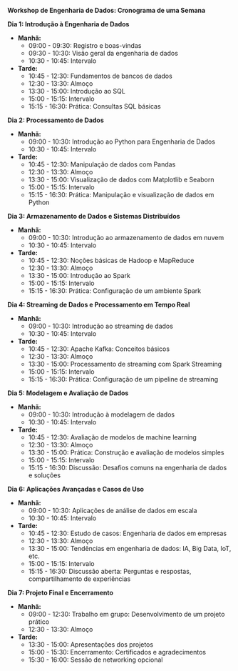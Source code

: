 **Workshop de Engenharia de Dados: Cronograma de uma Semana**

**Dia 1: Introdução à Engenharia de Dados**
- **Manhã:**
  - 09:00 - 09:30: Registro e boas-vindas
  - 09:30 - 10:30: Visão geral da engenharia de dados
  - 10:30 - 10:45: Intervalo
- **Tarde:**
  - 10:45 - 12:30: Fundamentos de bancos de dados
  - 12:30 - 13:30: Almoço
  - 13:30 - 15:00: Introdução ao SQL
  - 15:00 - 15:15: Intervalo
  - 15:15 - 16:30: Prática: Consultas SQL básicas

**Dia 2: Processamento de Dados**
- **Manhã:**
  - 09:00 - 10:30: Introdução ao Python para Engenharia de Dados
  - 10:30 - 10:45: Intervalo
- **Tarde:**
  - 10:45 - 12:30: Manipulação de dados com Pandas
  - 12:30 - 13:30: Almoço
  - 13:30 - 15:00: Visualização de dados com Matplotlib e Seaborn
  - 15:00 - 15:15: Intervalo
  - 15:15 - 16:30: Prática: Manipulação e visualização de dados em Python

**Dia 3: Armazenamento de Dados e Sistemas Distribuídos**
- **Manhã:**
  - 09:00 - 10:30: Introdução ao armazenamento de dados em nuvem
  - 10:30 - 10:45: Intervalo
- **Tarde:**
  - 10:45 - 12:30: Noções básicas de Hadoop e MapReduce
  - 12:30 - 13:30: Almoço
  - 13:30 - 15:00: Introdução ao Spark
  - 15:00 - 15:15: Intervalo
  - 15:15 - 16:30: Prática: Configuração de um ambiente Spark

**Dia 4: Streaming de Dados e Processamento em Tempo Real**
- **Manhã:**
  - 09:00 - 10:30: Introdução ao streaming de dados
  - 10:30 - 10:45: Intervalo
- **Tarde:**
  - 10:45 - 12:30: Apache Kafka: Conceitos básicos
  - 12:30 - 13:30: Almoço
  - 13:30 - 15:00: Processamento de streaming com Spark Streaming
  - 15:00 - 15:15: Intervalo
  - 15:15 - 16:30: Prática: Configuração de um pipeline de streaming

**Dia 5: Modelagem e Avaliação de Dados**
- **Manhã:**
  - 09:00 - 10:30: Introdução à modelagem de dados
  - 10:30 - 10:45: Intervalo
- **Tarde:**
  - 10:45 - 12:30: Avaliação de modelos de machine learning
  - 12:30 - 13:30: Almoço
  - 13:30 - 15:00: Prática: Construção e avaliação de modelos simples
  - 15:00 - 15:15: Intervalo
  - 15:15 - 16:30: Discussão: Desafios comuns na engenharia de dados e soluções

**Dia 6: Aplicações Avançadas e Casos de Uso**
- **Manhã:**
  - 09:00 - 10:30: Aplicações de análise de dados em escala
  - 10:30 - 10:45: Intervalo
- **Tarde:**
  - 10:45 - 12:30: Estudo de casos: Engenharia de dados em empresas
  - 12:30 - 13:30: Almoço
  - 13:30 - 15:00: Tendências em engenharia de dados: IA, Big Data, IoT, etc.
  - 15:00 - 15:15: Intervalo
  - 15:15 - 16:30: Discussão aberta: Perguntas e respostas, compartilhamento de experiências

**Dia 7: Projeto Final e Encerramento**
- **Manhã:**
  - 09:00 - 12:30: Trabalho em grupo: Desenvolvimento de um projeto prático
  - 12:30 - 13:30: Almoço
- **Tarde:**
  - 13:30 - 15:00: Apresentações dos projetos
  - 15:00 - 15:30: Encerramento: Certificados e agradecimentos
  - 15:30 - 16:00: Sessão de networking opcional